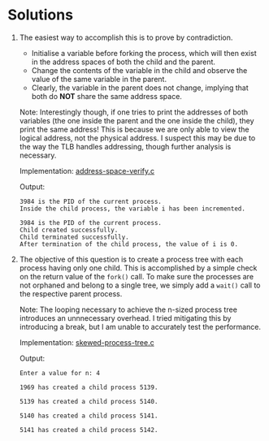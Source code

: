 # Solutions

1. The easiest way to accomplish this is to prove by contradiction. 

    - Initialise a variable before forking the process, which will then exist in the address spaces of both the child and the parent.
    - Change the contents of the variable in the child and observe the value of the same variable in the parent.
    - Clearly, the variable in the parent does not change, implying that both do **NOT** share the same address space.

    Note: Interestingly though, if one tries to print the addresses of both variables (the one inside the parent and the one inside the child), they print the same address! This is because we are only able to view the logical address, not the physical address. I suspect this may be due to the way the TLB handles addressing, though further analysis is necessary.

    Implementation: [address-space-verify.c](address-space-verify.c)

    Output:
    ```
    3984 is the PID of the current process.
    Inside the child process, the variable i has been incremented.

    3984 is the PID of the current process.
    Child created successfully.
    Child terminated successfully.
    After termination of the child process, the value of i is 0.
    ```

2. The objective of this question is to create a process tree with each process having only one child. This is accomplished by a simple check on the return value of the `fork()` call. To make sure the processes are not orphaned and belong to a single tree, we simply add a `wait()` call to the respective parent process.

    Note: The looping necessary to achieve the n-sized process tree introduces an unnnecessary overhead. I tried mitigating this by introducing a break, but I am unable to accurately test the performance.

    Implementation: [skewed-process-tree.c](skewed-process-tree.c)

    Output:
    ```
    Enter a value for n: 4

    1969 has created a child process 5139.

    5139 has created a child process 5140.

    5140 has created a child process 5141.

    5141 has created a child process 5142.
    ```